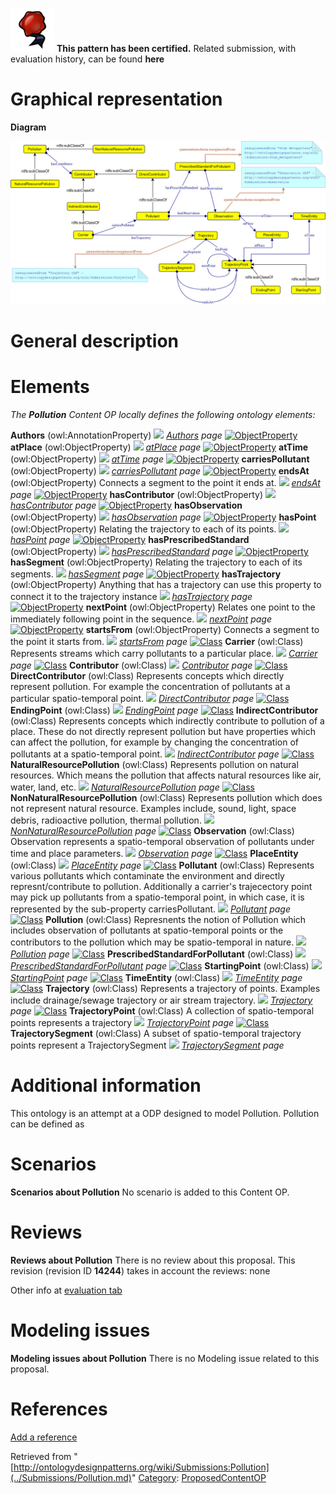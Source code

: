 [![](../images/thumb/b/b5/Certified.png/70px-Certified.png)](../Image/Certified.png.md "Certified.png") __This pattern has been certified.__
Related submission, with evaluation history, can be found __here__





#  Graphical representation


__Diagram__




[![Image:ODP_new.png](../images/f/f8/ODP_new.png)](../Image/ODP_new.png.md "Image:ODP_new.png")




#  General description


  




#  Elements


_The __Pollution__ Content OP locally defines the following ontology elements:_



__Authors__ (owl:AnnotationProperty) 
 [![](../../../../../../../../../../../../../../../../../../../../../../../../../../../../../../images/thumb/8/87/ArrowRight.gif/11px-ArrowRight.gif)](../Image/ArrowRight.gif.md "ArrowRight.gif") _[Authors](../Submissions/Pollution/Authors.md "Submissions:Pollution/Authors") page_
[![ObjectProperty](../../../../../../../../../../../../images/thumb/c/c3/ObjectProperty.gif/20px-ObjectProperty.gif)](../Image/ObjectProperty.gif.md "ObjectProperty") __atPlace__ (owl:ObjectProperty) 
 [![](../../../../../../../../../../../../../../../../../../../../../../../../../../../../../../images/thumb/8/87/ArrowRight.gif/11px-ArrowRight.gif)](../Image/ArrowRight.gif.md "ArrowRight.gif") _[atPlace](../Submissions/Pollution/atPlace.md "Submissions:Pollution/atPlace") page_
[![ObjectProperty](../../../../../../../../../../../../images/thumb/c/c3/ObjectProperty.gif/20px-ObjectProperty.gif)](../Image/ObjectProperty.gif.md "ObjectProperty") __atTime__ (owl:ObjectProperty) 
 [![](../../../../../../../../../../../../../../../../../../../../../../../../../../../../../../images/thumb/8/87/ArrowRight.gif/11px-ArrowRight.gif)](../Image/ArrowRight.gif.md "ArrowRight.gif") _[atTime](../Submissions/Pollution/atTime.md "Submissions:Pollution/atTime") page_
[![ObjectProperty](../../../../../../../../../../../../images/thumb/c/c3/ObjectProperty.gif/20px-ObjectProperty.gif)](../Image/ObjectProperty.gif.md "ObjectProperty") __carriesPollutant__ (owl:ObjectProperty) 
 [![](../../../../../../../../../../../../../../../../../../../../../../../../../../../../../../images/thumb/8/87/ArrowRight.gif/11px-ArrowRight.gif)](../Image/ArrowRight.gif.md "ArrowRight.gif") _[carriesPollutant](../Submissions/Pollution/carriesPollutant.md "Submissions:Pollution/carriesPollutant") page_
[![ObjectProperty](../../../../../../../../../../../../images/thumb/c/c3/ObjectProperty.gif/20px-ObjectProperty.gif)](../Image/ObjectProperty.gif.md "ObjectProperty") __endsAt__ (owl:ObjectProperty) Connects a segment to the point it ends at. 
 [![](../../../../../../../../../../../../../../../../../../../../../../../../../../../../../../images/thumb/8/87/ArrowRight.gif/11px-ArrowRight.gif)](../Image/ArrowRight.gif.md "ArrowRight.gif") _[endsAt](../Submissions/Pollution/endsAt.md "Submissions:Pollution/endsAt") page_
[![ObjectProperty](../../../../../../../../../../../../images/thumb/c/c3/ObjectProperty.gif/20px-ObjectProperty.gif)](../Image/ObjectProperty.gif.md "ObjectProperty") __hasContributor__ (owl:ObjectProperty) 
 [![](../../../../../../../../../../../../../../../../../../../../../../../../../../../../../../images/thumb/8/87/ArrowRight.gif/11px-ArrowRight.gif)](../Image/ArrowRight.gif.md "ArrowRight.gif") _[hasContributor](../Submissions/Pollution/hasContributor.md "Submissions:Pollution/hasContributor") page_
[![ObjectProperty](../../../../../../../../../../../../images/thumb/c/c3/ObjectProperty.gif/20px-ObjectProperty.gif)](../Image/ObjectProperty.gif.md "ObjectProperty") __hasObservation__ (owl:ObjectProperty) 
 [![](../../../../../../../../../../../../../../../../../../../../../../../../../../../../../../images/thumb/8/87/ArrowRight.gif/11px-ArrowRight.gif)](../Image/ArrowRight.gif.md "ArrowRight.gif") _[hasObservation](../Submissions/Pollution/hasObservation.md "Submissions:Pollution/hasObservation") page_
[![ObjectProperty](../../../../../../../../../../../../images/thumb/c/c3/ObjectProperty.gif/20px-ObjectProperty.gif)](../Image/ObjectProperty.gif.md "ObjectProperty") __hasPoint__ (owl:ObjectProperty) Relating the trajectory to each of its points. 
 [![](../../../../../../../../../../../../../../../../../../../../../../../../../../../../../../images/thumb/8/87/ArrowRight.gif/11px-ArrowRight.gif)](../Image/ArrowRight.gif.md "ArrowRight.gif") _[hasPoint](../Submissions/Pollution/hasPoint.md "Submissions:Pollution/hasPoint") page_
[![ObjectProperty](../../../../../../../../../../../../images/thumb/c/c3/ObjectProperty.gif/20px-ObjectProperty.gif)](../Image/ObjectProperty.gif.md "ObjectProperty") __hasPrescribedStandard__ (owl:ObjectProperty) 
 [![](../../../../../../../../../../../../../../../../../../../../../../../../../../../../../../images/thumb/8/87/ArrowRight.gif/11px-ArrowRight.gif)](../Image/ArrowRight.gif.md "ArrowRight.gif") _[hasPrescribedStandard](../Submissions/Pollution/hasPrescribedStandard.md "Submissions:Pollution/hasPrescribedStandard") page_
[![ObjectProperty](../../../../../../../../../../../../images/thumb/c/c3/ObjectProperty.gif/20px-ObjectProperty.gif)](../Image/ObjectProperty.gif.md "ObjectProperty") __hasSegment__ (owl:ObjectProperty) Relating the trajectory to each of its segments. 
 [![](../../../../../../../../../../../../../../../../../../../../../../../../../../../../../../images/thumb/8/87/ArrowRight.gif/11px-ArrowRight.gif)](../Image/ArrowRight.gif.md "ArrowRight.gif") _[hasSegment](../Submissions/Pollution/hasSegment.md "Submissions:Pollution/hasSegment") page_
[![ObjectProperty](../../../../../../../../../../../../images/thumb/c/c3/ObjectProperty.gif/20px-ObjectProperty.gif)](../Image/ObjectProperty.gif.md "ObjectProperty") __hasTrajectory__ (owl:ObjectProperty) Anything that has a trajectory can use this property to connect it to the trajectory instance 
 [![](../../../../../../../../../../../../../../../../../../../../../../../../../../../../../../images/thumb/8/87/ArrowRight.gif/11px-ArrowRight.gif)](../Image/ArrowRight.gif.md "ArrowRight.gif") _[hasTrajectory](../Submissions/Pollution/hasTrajectory.md "Submissions:Pollution/hasTrajectory") page_
[![ObjectProperty](../../../../../../../../../../../../images/thumb/c/c3/ObjectProperty.gif/20px-ObjectProperty.gif)](../Image/ObjectProperty.gif.md "ObjectProperty") __nextPoint__ (owl:ObjectProperty) Relates one point to the immediately following point in the sequence. 
 [![](../../../../../../../../../../../../../../../../../../../../../../../../../../../../../../images/thumb/8/87/ArrowRight.gif/11px-ArrowRight.gif)](../Image/ArrowRight.gif.md "ArrowRight.gif") _[nextPoint](../Submissions/Pollution/nextPoint.md "Submissions:Pollution/nextPoint") page_
[![ObjectProperty](../../../../../../../../../../../../images/thumb/c/c3/ObjectProperty.gif/20px-ObjectProperty.gif)](../Image/ObjectProperty.gif.md "ObjectProperty") __startsFrom__ (owl:ObjectProperty) Connects a segment to the point it starts from. 
 [![](../../../../../../../../../../../../../../../../../../../../../../../../../../../../../../images/thumb/8/87/ArrowRight.gif/11px-ArrowRight.gif)](../Image/ArrowRight.gif.md "ArrowRight.gif") _[startsFrom](../Submissions/Pollution/startsFrom.md "Submissions:Pollution/startsFrom") page_
[![Class](../../../../../../../../../../../../../../../../../images/thumb/2/27/Class.gif/20px-Class.gif)](../Image/Class.gif.md "Class") __Carrier__ (owl:Class) Represents streams which carry pollutants to a particular place. 
 [![](../../../../../../../../../../../../../../../../../../../../../../../../../../../../../../images/thumb/8/87/ArrowRight.gif/11px-ArrowRight.gif)](../Image/ArrowRight.gif.md "ArrowRight.gif") _[Carrier](../Submissions/Pollution/Carrier.md "Submissions:Pollution/Carrier") page_
[![Class](../../../../../../../../../../../../../../../../../images/thumb/2/27/Class.gif/20px-Class.gif)](../Image/Class.gif.md "Class") __Contributor__ (owl:Class) 
 [![](../../../../../../../../../../../../../../../../../../../../../../../../../../../../../../images/thumb/8/87/ArrowRight.gif/11px-ArrowRight.gif)](../Image/ArrowRight.gif.md "ArrowRight.gif") _[Contributor](../Submissions/Pollution/Contributor.md "Submissions:Pollution/Contributor") page_
[![Class](../../../../../../../../../../../../../../../../../images/thumb/2/27/Class.gif/20px-Class.gif)](../Image/Class.gif.md "Class") __DirectContributor__ (owl:Class) Represents concepts which directly represent pollution. For example the concentration of pollutants at a particular spatio-temporal point. 
 [![](../../../../../../../../../../../../../../../../../../../../../../../../../../../../../../images/thumb/8/87/ArrowRight.gif/11px-ArrowRight.gif)](../Image/ArrowRight.gif.md "ArrowRight.gif") _[DirectContributor](../Submissions/Pollution/DirectContributor.md "Submissions:Pollution/DirectContributor") page_
[![Class](../../../../../../../../../../../../../../../../../images/thumb/2/27/Class.gif/20px-Class.gif)](../Image/Class.gif.md "Class") __EndingPoint__ (owl:Class) 
 [![](../../../../../../../../../../../../../../../../../../../../../../../../../../../../../../images/thumb/8/87/ArrowRight.gif/11px-ArrowRight.gif)](../Image/ArrowRight.gif.md "ArrowRight.gif") _[EndingPoint](../Submissions/Pollution/EndingPoint.md "Submissions:Pollution/EndingPoint") page_
[![Class](../../../../../../../../../../../../../../../../../images/thumb/2/27/Class.gif/20px-Class.gif)](../Image/Class.gif.md "Class") __IndirectContributor__ (owl:Class) Represents concepts which indirectly contribute to pollution of a place. These do not directly represent pollution but have properties which can affect the pollution, for example by changing the concentration of pollutants at a spatio-temporal point. 
 [![](../../../../../../../../../../../../../../../../../../../../../../../../../../../../../../images/thumb/8/87/ArrowRight.gif/11px-ArrowRight.gif)](../Image/ArrowRight.gif.md "ArrowRight.gif") _[IndirectContributor](../Submissions/Pollution/IndirectContributor.md "Submissions:Pollution/IndirectContributor") page_
[![Class](../../../../../../../../../../../../../../../../../images/thumb/2/27/Class.gif/20px-Class.gif)](../Image/Class.gif.md "Class") __NaturalResourcePollution__ (owl:Class) Represents pollution on natural resources. Which means the pollution that affects natural resources like air, water, land, etc. 
 [![](../../../../../../../../../../../../../../../../../../../../../../../../../../../../../../images/thumb/8/87/ArrowRight.gif/11px-ArrowRight.gif)](../Image/ArrowRight.gif.md "ArrowRight.gif") _[NaturalResourcePollution](../Submissions/Pollution/NaturalResourcePollution.md "Submissions:Pollution/NaturalResourcePollution") page_
[![Class](../../../../../../../../../../../../../../../../../images/thumb/2/27/Class.gif/20px-Class.gif)](../Image/Class.gif.md "Class") __NonNaturalResourcePollution__ (owl:Class) Represents pollution which does not represent natural resource. Examples include, sound, light, space debris, radioactive pollution, thermal pollution. 
 [![](../../../../../../../../../../../../../../../../../../../../../../../../../../../../../../images/thumb/8/87/ArrowRight.gif/11px-ArrowRight.gif)](../Image/ArrowRight.gif.md "ArrowRight.gif") _[NonNaturalResourcePollution](../Submissions/Pollution/NonNaturalResourcePollution.md "Submissions:Pollution/NonNaturalResourcePollution") page_
[![Class](../../../../../../../../../../../../../../../../../images/thumb/2/27/Class.gif/20px-Class.gif)](../Image/Class.gif.md "Class") __Observation__ (owl:Class) Observation represents a spatio-temporal observation of pollutants under time and place parameters. 
 [![](../../../../../../../../../../../../../../../../../../../../../../../../../../../../../../images/thumb/8/87/ArrowRight.gif/11px-ArrowRight.gif)](../Image/ArrowRight.gif.md "ArrowRight.gif") _[Observation](../Submissions/Pollution/Observation.md "Submissions:Pollution/Observation") page_
[![Class](../../../../../../../../../../../../../../../../../images/thumb/2/27/Class.gif/20px-Class.gif)](../Image/Class.gif.md "Class") __PlaceEntity__ (owl:Class) 
 [![](../../../../../../../../../../../../../../../../../../../../../../../../../../../../../../images/thumb/8/87/ArrowRight.gif/11px-ArrowRight.gif)](../Image/ArrowRight.gif.md "ArrowRight.gif") _[PlaceEntity](../Submissions/Pollution/PlaceEntity.md "Submissions:Pollution/PlaceEntity") page_
[![Class](../../../../../../../../../../../../../../../../../images/thumb/2/27/Class.gif/20px-Class.gif)](../Image/Class.gif.md "Class") __Pollutant__ (owl:Class) Represents various pollutants which contaminate the environment and directly represnt/contribute to pollution. Additionally a carrier's trajecectory point may pick up pollutants from a spatio-temporal point, in which case, it is represented by the sub-property carriesPollutant. 
 [![](../../../../../../../../../../../../../../../../../../../../../../../../../../../../../../images/thumb/8/87/ArrowRight.gif/11px-ArrowRight.gif)](../Image/ArrowRight.gif.md "ArrowRight.gif") _[Pollutant](../Submissions/Pollution/Pollutant.md "Submissions:Pollution/Pollutant") page_
[![Class](../../../../../../../../../../../../../../../../../images/thumb/2/27/Class.gif/20px-Class.gif)](../Image/Class.gif.md "Class") __Pollution__ (owl:Class) Represnents the notion of Pollution which includes observation of pollutants at spatio-temporal points or the contributors to the pollution which may be spatio-temporal in nature. 
 [![](../../../../../../../../../../../../../../../../../../../../../../../../../../../../../../images/thumb/8/87/ArrowRight.gif/11px-ArrowRight.gif)](../Image/ArrowRight.gif.md "ArrowRight.gif") _[Pollution](../Submissions/Pollution/Pollution.md "Submissions:Pollution/Pollution") page_
[![Class](../../../../../../../../../../../../../../../../../images/thumb/2/27/Class.gif/20px-Class.gif)](../Image/Class.gif.md "Class") __PrescribedStandardForPollutant__ (owl:Class) 
 [![](../../../../../../../../../../../../../../../../../../../../../../../../../../../../../../images/thumb/8/87/ArrowRight.gif/11px-ArrowRight.gif)](../Image/ArrowRight.gif.md "ArrowRight.gif") _[PrescribedStandardForPollutant](../Submissions/Pollution/PrescribedStandardForPollutant.md "Submissions:Pollution/PrescribedStandardForPollutant") page_
[![Class](../../../../../../../../../../../../../../../../../images/thumb/2/27/Class.gif/20px-Class.gif)](../Image/Class.gif.md "Class") __StartingPoint__ (owl:Class) 
 [![](../../../../../../../../../../../../../../../../../../../../../../../../../../../../../../images/thumb/8/87/ArrowRight.gif/11px-ArrowRight.gif)](../Image/ArrowRight.gif.md "ArrowRight.gif") _[StartingPoint](../Submissions/Pollution/StartingPoint.md "Submissions:Pollution/StartingPoint") page_
[![Class](../../../../../../../../../../../../../../../../../images/thumb/2/27/Class.gif/20px-Class.gif)](../Image/Class.gif.md "Class") __TimeEntity__ (owl:Class) 
 [![](../../../../../../../../../../../../../../../../../../../../../../../../../../../../../../images/thumb/8/87/ArrowRight.gif/11px-ArrowRight.gif)](../Image/ArrowRight.gif.md "ArrowRight.gif") _[TimeEntity](../Submissions/Pollution/TimeEntity.md "Submissions:Pollution/TimeEntity") page_
[![Class](../../../../../../../../../../../../../../../../../images/thumb/2/27/Class.gif/20px-Class.gif)](../Image/Class.gif.md "Class") __Trajectory__ (owl:Class) Represents a trajectory of points. Examples include drainage/sewage trajectory or air stream trajectory. 
 [![](../../../../../../../../../../../../../../../../../../../../../../../../../../../../../../images/thumb/8/87/ArrowRight.gif/11px-ArrowRight.gif)](../Image/ArrowRight.gif.md "ArrowRight.gif") _[Trajectory](../Submissions/Pollution/Trajectory.md "Submissions:Pollution/Trajectory") page_
[![Class](../../../../../../../../../../../../../../../../../images/thumb/2/27/Class.gif/20px-Class.gif)](../Image/Class.gif.md "Class") __TrajectoryPoint__ (owl:Class) A collection of spatio-temporal points represents a trajectory 
 [![](../../../../../../../../../../../../../../../../../../../../../../../../../../../../../../images/thumb/8/87/ArrowRight.gif/11px-ArrowRight.gif)](../Image/ArrowRight.gif.md "ArrowRight.gif") _[TrajectoryPoint](../Submissions/Pollution/TrajectoryPoint.md "Submissions:Pollution/TrajectoryPoint") page_
[![Class](../../../../../../../../../../../../../../../../../images/thumb/2/27/Class.gif/20px-Class.gif)](../Image/Class.gif.md "Class") __TrajectorySegment__ (owl:Class) A subset of spatio-temporal trajectory points represent a TrajectorySegment 
 [![](../../../../../../../../../../../../../../../../../../../../../../../../../../../../../../images/thumb/8/87/ArrowRight.gif/11px-ArrowRight.gif)](../Image/ArrowRight.gif.md "ArrowRight.gif") _[TrajectorySegment](../Submissions/Pollution/TrajectorySegment.md "Submissions:Pollution/TrajectorySegment") page_
#  Additional information


This ontology is an attempt at a ODP designed to model Pollution. Pollution can be defined as



#  Scenarios



__Scenarios about Pollution__
No scenario is added to this Content OP.




#  Reviews



__Reviews about Pollution__
There is no review about this proposal.
This revision (revision ID __14244__) takes in account the reviews: none


Other info at [evaluation tab](http://ontologydesignpatterns.org/wiki/index.php?title=Submissions:Pollution&action=evaluation "http://ontologydesignpatterns.org/wiki/index.php?title=Submissions:Pollution&action=evaluation")




  




#  Modeling issues



__Modeling issues about Pollution__
There is no Modeling issue related to this proposal.




  




#  References


[Add a reference](index.php@title=Odp%253AAdd_reference&subject=../Submissions/Pollution.md "http://ontologydesignpatterns.org/wiki/index.php?title=Odp:Add_reference&subject=Submissions%3APollution")


  






Retrieved from "[http://ontologydesignpatterns.org/wiki/Submissions:Pollution](../Submissions/Pollution.md)"
 [Category](http://ontologydesignpatterns.org/wiki/Special:Categories "Special:Categories"): [ProposedContentOP](../Category/ProposedContentOP.md "Category:ProposedContentOP")